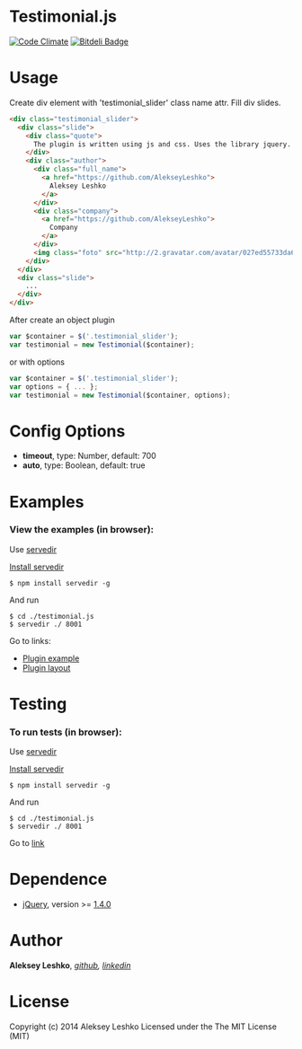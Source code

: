 # Testimonial.js
[![Code Climate](https://codeclimate.com/github/AlekseyLeshko/testimonial.js.png)](https://codeclimate.com/github/AlekseyLeshko/testimonial.js)
[![Bitdeli Badge](https://d2weczhvl823v0.cloudfront.net/AlekseyLeshko/testimonial.js/trend.png)](https://bitdeli.com/free "Bitdeli Badge")

# Usage
Create div element with 'testimonial_slider' class name attr. Fill div slides.
```html
<div class="testimonial_slider">
  <div class="slide">
    <div class="quote">
      The plugin is written using js and css. Uses the library jquery. Plugin is run, there are tests and generally very good plugin!
    </div>
    <div class="author">
      <div class="full_name">
        <a href="https://github.com/AlekseyLeshko">
          Aleksey Leshko
        </a>
      </div>
      <div class="company">
        <a href="https://github.com/AlekseyLeshko">
          Company
        </a>
      </div>
      <img class="foto" src="http://2.gravatar.com/avatar/027ed55733da6f7037335e0af0c46591?s=146">
    </div>
  </div>
  <div class="slide">
    ...
  </div>
</div>
```

After create an object plugin
```js
var $container = $('.testimonial_slider');
var testimonial = new Testimonial($container);
```
or with options
```js
var $container = $('.testimonial_slider');
var options = { ... };
var testimonial = new Testimonial($container, options);
```
# Config Options
- __timeout__, type: Number, default: 700
- __auto__, type: Boolean, default: true

# Examples
### View the examples (in browser):
Use [servedir](https://github.com/remy/servedir)

[Install servedir](https://github.com/remy/servedir#installation)
```shell
$ npm install servedir -g
```
And run
```
$ cd ./testimonial.js
$ servedir ./ 8001
```
Go to links:
- [Plugin example](http://localhost:8001/examples/index.html)
- [Plugin layout](http://localhost:8001/examples/testimonial_layout.html)

# Testing
### To run tests (in browser):
Use [servedir](https://github.com/remy/servedir)

[Install servedir](https://github.com/remy/servedir#installation)
```shell
$ npm install servedir -g
```
And run
```
$ cd ./testimonial.js
$ servedir ./ 8001
```
Go to [link](http://localhost:8001/test/index.html)

# Dependence
* [jQuery](http://jquery.com/), version >= [1.4.0](http://ajax.googleapis.com/ajax/libs/jquery/1.4.0/jquery.min.js)

# Author
__Aleksey Leshko__, _[github](https://github.com/AlekseyLeshko), [linkedin](http://ru.linkedin.com/pub/aleksey-leshko/71/780/b69)_

# License
Copyright (c) 2014 Aleksey Leshko Licensed under the The MIT License (MIT)
